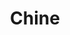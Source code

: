 ---
title: Chine
thumbnail:
  url: https://dimstowp01.blob.core.windows.net/img/chine/cover.jpg
description: "La Chine, depaysement assuré"

---